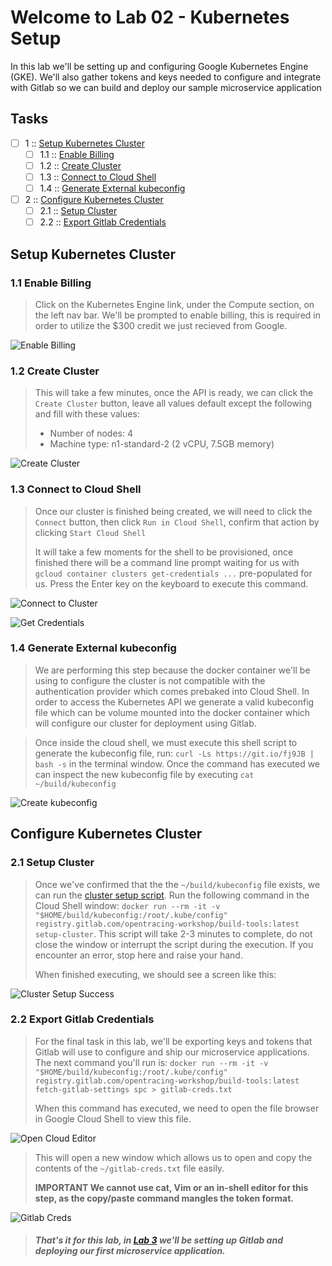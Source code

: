 Welcome to Lab 02 - Kubernetes Setup
===

In this lab we'll be setting up and configuring Google Kubernetes Engine (GKE). We'll also gather tokens and keys needed to configure and integrate with Gitlab so we can build and deploy our sample microservice application

## Tasks

- [ ] 1 :: [Setup Kubernetes Cluster](https://gitlab.com/opentracing-workshop/lab-notes/tree/master/lab-02#setup-kubernetes-cluster)
  - [ ] 1.1 :: [Enable Billing](https://gitlab.com/opentracing-workshop/lab-notes/tree/master/lab-02#11-enable-billing)
  - [ ] 1.2 :: [Create Cluster](https://gitlab.com/opentracing-workshop/lab-notes/tree/master/lab-02#12-create-cluster)
  - [ ] 1.3 :: [Connect to Cloud Shell](https://gitlab.com/opentracing-workshop/lab-notes/tree/master/lab-02#13-connect-to-cloud-shell)
  - [ ] 1.4 :: [Generate External kubeconfig](https://gitlab.com/opentracing-workshop/lab-notes/tree/master/lab-02#14-generate-external-kubeconfig)
- [ ] 2 :: [Configure Kubernetes Cluster](https://gitlab.com/opentracing-workshop/lab-notes/tree/master/lab-02#configure-kubernetes-cluster)
  - [ ] 2.1 :: [Setup Cluster](https://gitlab.com/opentracing-workshop/lab-notes/tree/master/lab-02#21-setup-cluster)
  - [ ] 2.2 :: [Export Gitlab Credentials](https://gitlab.com/opentracing-workshop/lab-notes/tree/master/lab-02#22-export-gitlab-credentials)

Setup Kubernetes Cluster
---

### 1.1 Enable Billing

> Click on the Kubernetes Engine link, under the Compute section, on the left nav bar. We'll be prompted to enable billing, this is required in order to utilize the $300 credit we just recieved from Google.

![Enable Billing](/lab-02/images/img01.png)

### 1.2 Create Cluster 

> This will take a few minutes, once the API is ready, we can click the `Create Cluster` button, leave all values default except the following and fill with these values:
> 
> * Number of nodes: 4
> * Machine type: n1-standard-2 (2 vCPU, 7.5GB memory)

![Create Cluster](/lab-02/images/img02-v2.png)

### 1.3 Connect to Cloud Shell 

> Once our cluster is finished being created, we will need to click the `Connect` button, then click `Run in Cloud Shell`, confirm that action by clicking `Start Cloud Shell`
> 
> It will take a few moments for the shell to be provisioned, once finished there will be a command line prompt waiting for us with `gcloud container clusters get-credentials ...` pre-populated for us. Press the Enter key on the keyboard to execute this command.

![Connect to Cluster](/lab-02/images/img03.gif)

![Get Credentials](/lab-02/images/img04.png)

### 1.4 Generate External kubeconfig

> We are performing this step because the docker container we'll be using to configure the cluster is not compatible with the authentication provider which comes prebaked into Cloud Shell. In order to access the Kubernetes API we generate a valid kubeconfig file which can be volume mounted into the docker container which will configure our cluster for deployment using Gitlab.

> Once inside the cloud shell, we must execute this shell script to generate the kubeconfig file, run: `curl -Ls https://git.io/fj9JB | bash -s` in the terminal window. Once the command has executed we can inspect the new kubeconfig file by executing `cat ~/build/kubeconfig`

![Create kubeconfig](/lab-02/images/img05.gif)

Configure Kubernetes Cluster
---

### 2.1 Setup Cluster

> Once we've confirmed that the the `~/build/kubeconfig` file exists, we can run the [cluster setup script](https://gitlab.com/opentracing-workshop/build-tools/blob/master/bin/setup-cluster). Run the following command in the Cloud Shell window: `docker run --rm -it -v "$HOME/build/kubeconfig:/root/.kube/config" registry.gitlab.com/opentracing-workshop/build-tools:latest setup-cluster`. This script will take 2-3 minutes to complete, do not close the window or interrupt the script during the execution. If you encounter an error, stop here and raise your hand.
>
> When finished executing, we should see a screen like this:

![Cluster Setup Success](/lab-02/images/img07-v2.png)

### 2.2 Export Gitlab Credentials

> For the final task in this lab, we'll be exporting keys and tokens that Gitlab will use to configure and ship our microservice applications. The next command you'll run is: `docker run --rm -it -v "$HOME/build/kubeconfig:/root/.kube/config" registry.gitlab.com/opentracing-workshop/build-tools:latest fetch-gitlab-settings spc > gitlab-creds.txt`
> 
> When this command has executed, we need to open the file browser in Google Cloud Shell to view this file.

![Open Cloud Editor](/lab-02/images/img06.png)

> This will open a new window which allows us to open and copy the contents of the `~/gitlab-creds.txt` file easily.
>
> **IMPORTANT We cannot use cat, Vim or an in-shell editor for this step, as the copy/paste command mangles the token format.**

![Gitlab Creds](/lab-02/images/img08.png)

> ##### That's it for this lab, in [Lab 3](https://gitlab.com/opentracing-workshop/lab-notes/tree/master/lab-03#welcome-to-lab-03-gitlab-and-repository-setup) we'll be setting up Gitlab and deploying our first microservice application.
